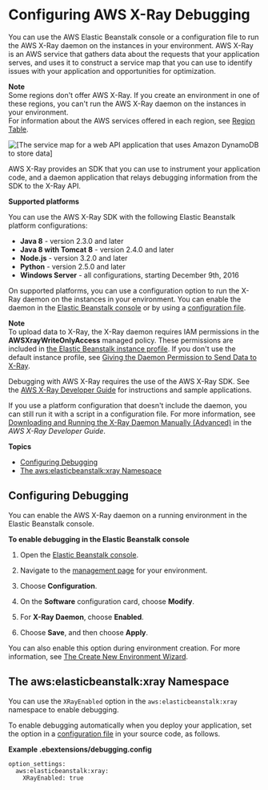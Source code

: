 # Configuring AWS X\-Ray Debugging<a name="environment-configuration-debugging"></a>

You can use the AWS Elastic Beanstalk console or a configuration file to run the AWS X\-Ray daemon on the instances in your environment\. AWS X\-Ray is an AWS service that gathers data about the requests that your application serves, and uses it to construct a service map that you can use to identify issues with your application and opportunities for optimization\.

**Note**  
Some regions don't offer AWS X\-Ray\. If you create an environment in one of these regions, you can't run the AWS X\-Ray daemon on the instances in your environment\.  
For information about the AWS services offered in each region, see [Region Table](https://aws.amazon.com/about-aws/global-infrastructure/regional-product-services/)\.

![\[The service map for a web API application that uses Amazon DynamoDB to store data\]](http://docs.aws.amazon.com/elasticbeanstalk/latest/dg/images/scorekeep-servicemap.png)

AWS X\-Ray provides an SDK that you can use to instrument your application code, and a daemon application that relays debugging information from the SDK to the X\-Ray API\.

**Supported platforms**

You can use the AWS X\-Ray SDK with the following Elastic Beanstalk platform configurations:
+ **Java 8** \- version 2\.3\.0 and later
+ **Java 8 with Tomcat 8** \- version 2\.4\.0 and later
+ **Node\.js** \- version 3\.2\.0 and later
+ **Python** \- version 2\.5\.0 and later
+ **Windows Server** \- all configurations, starting December 9th, 2016

On supported platforms, you can use a configuration option to run the X\-Ray daemon on the instances in your environment\. You can enable the daemon in the [Elastic Beanstalk console](#environment-configuration-debugging-console) or by using a [configuration file](#environment-configuration-debugging-namespace)\.

**Note**  
To upload data to X\-Ray, the X\-Ray daemon requires IAM permissions in the **AWSXrayWriteOnlyAccess** managed policy\. These permissions are included in [the Elastic Beanstalk instance profile](concepts-roles-instance.md)\. If you don't use the default instance profile, see [Giving the Daemon Permission to Send Data to X\-Ray](http://docs.aws.amazon.com/xray/latest/devguide/xray-daemon.html#xray-daemon-permissions)\.

Debugging with AWS X\-Ray requires the use of the AWS X\-Ray SDK\. See the [AWS X\-Ray Developer Guide](http://docs.aws.amazon.com//xray/latest/devguide/xray-gettingstarted.html) for instructions and sample applications\.

If you use a platform configuration that doesn't include the daemon, you can still run it with a script in a configuration file\. For more information, see [ Downloading and Running the X\-Ray Daemon Manually \(Advanced\)](http://docs.aws.amazon.com//xray/latest/devguide/xray-daemon-beanstalk.html#xray-daemon-beanstalk-manual) in the *AWS X\-Ray Developer Guide*\.

**Topics**
+ [Configuring Debugging](#environment-configuration-debugging-console)
+ [The aws:elasticbeanstalk:xray Namespace](#environment-configuration-debugging-namespace)

## Configuring Debugging<a name="environment-configuration-debugging-console"></a>

You can enable the AWS X\-Ray daemon on a running environment in the Elastic Beanstalk console\.

**To enable debugging in the Elastic Beanstalk console**

1. Open the [Elastic Beanstalk console](https://console.aws.amazon.com/elasticbeanstalk)\.

1. Navigate to the [management page](environments-console.md) for your environment\.

1. Choose **Configuration**\.

1. On the **Software** configuration card, choose **Modify**\.

1. For **X\-Ray Daemon**, choose **Enabled**\.

1. Choose **Save**, and then choose **Apply**\.

You can also enable this option during environment creation\. For more information, see [The Create New Environment Wizard](environments-create-wizard.md)\.

## The aws:elasticbeanstalk:xray Namespace<a name="environment-configuration-debugging-namespace"></a>

You can use the `XRayEnabled` option in the `aws:elasticbeanstalk:xray` namespace to enable debugging\.

To enable debugging automatically when you deploy your application, set the option in a [configuration file](ebextensions.md) in your source code, as follows\.

**Example \.ebextensions/debugging\.config**  

```
option_settings:
  aws:elasticbeanstalk:xray:
    XRayEnabled: true
```